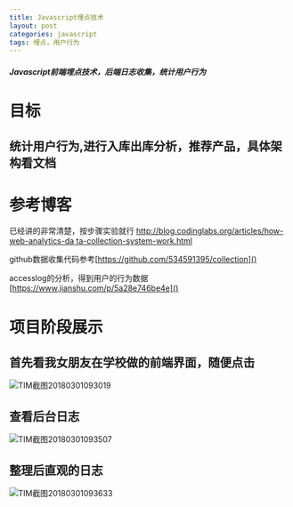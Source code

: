```yaml
---
title: Javascript埋点技术
layout: post
categories: javascript
tags: 埋点，用户行为
---
```

##### Javascript前端埋点技术，后端日志收集，统计用户行为
# 目标 
## 统计用户行为,进行入库出库分析，推荐产品，具体架构看文档
# 参考博客 
已经讲的非常清楚，按步骤实验就行 [http://blog.codinglabs.org/articles/how-web-analytics-da
ta-collection-system-work.html]()

github数据收集代码参考[https://github.com/534591395/collection]()  

accesslog的分析，得到用户的行为数据[https://www.jianshu.com/p/5a28e746be4e]() 

# 项目阶段展示
## 首先看我女朋友在学校做的前端界面，随便点击
![TIM截图20180301093019](http://p1vuoao0b.bkt.clouddn.com/JekyllWriter/TIM截图20180301093019.png)
## 查看后台日志

![TIM截图20180301093507](http://p1vuoao0b.bkt.clouddn.com/JekyllWriter/TIM截图20180301093507.png) 
## 整理后直观的日志
![TIM截图20180301093633](http://p1vuoao0b.bkt.clouddn.com/JekyllWriter/TIM截图20180301093633.png)